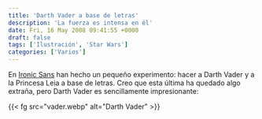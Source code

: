 ```yaml
---
title: 'Darth Vader a base de letras'
description: 'La fuerza es intensa en él'
date: Fri, 16 May 2008 09:41:55 +0000
draft: false
tags: ['Ilustración', 'Star Wars']
categories: ['Varios']
---
```


En [Ironic Sans](http://www.ironicsans.com/2008/05/how_bold_can_darth_vader_be.html) han hecho un pequeño experimento: hacer a Darth Vader y a la Princesa Leia a base de letras. Creo que esta última ha quedado algo extraña, pero Darth Vader es sencillamente impresionante:

{{< fg src="vader.webp" alt="Darth Vader" >}}
